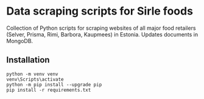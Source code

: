 # Data scraping scripts for Sirle foods

Collection of Python scripts for scraping websites of all major food retailers (Selver, Prisma, Rimi, Barbora, Kaupmees) in Estonia. Updates documents in MongoDB.


## Installation
```
python -m venv venv
venv\Scripts\activate
python -m pip install --upgrade pip
pip install -r requirements.txt
```
